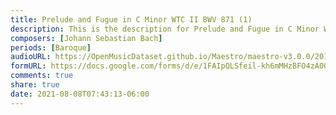 ```yaml
---
title: Prelude and Fugue in C Minor WTC II BWV 871 (1)
description: This is the description for Prelude and Fugue in C Minor WTC II BWV 871 by Johann Sebastian Bach
composers: [Johann Sebastian Bach]
periods: [Baroque]
audioURL: https://OpenMusicDataset.github.io/Maestro/maestro-v3.0.0/2011/MIDI-Unprocessed_21_R1_2011_MID--AUDIO_R1-D8_07_Track07_wav.midi
formURL: https://docs.google.com/forms/d/e/1FAIpQLSfeil-kh6mMHzBFO4zA0O7ARJtLyJn5fCXd5kZ8ayv-fyM5sw/viewform
comments: true
share: true
date: 2021-08-08T07:43:13-06:00
---
```

